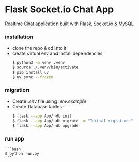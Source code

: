 # Flask Socket.io Chat App
Realtime Chat application built with Flask, Socket.io & MySQL

### installation
- clone the repo & cd into it
- create virtual env and install dependencies
    ```bash
    $ python3 -m venv .venv
    $ source ./.venv/bin/activate 
    $ pip install uv
    $ uv sync --frozen
    ```

### migration
- Create *.env* file using *.env.example*
- Create Database tables - 
    ```bash
    $ flask --app App/ db init
    $ flask --app App/ db migrate -m "Initial migration."
    $ flask --app App/ db upgrade
    ```

### run app
    ```bash
    $ python run.py
    ```
